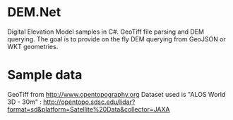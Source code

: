 # DEM.Net
Digital Elevation Model samples in C#. GeoTiff file parsing and DEM querying.
The goal is to provide on the fly DEM querying from GeoJSON or WKT geometries.

# Sample data
GeoTiff from http://www.opentopography.org
Dataset used is "ALOS World 3D - 30m" : http://opentopo.sdsc.edu/lidar?format=sd&platform=Satellite%20Data&collector=JAXA

